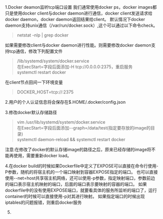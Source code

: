 1.Docker deamon监听tcp端口设置
我们通常使用docker ps，docker images都只是使用docker client与docker daemon进行通信，docker client发送请求给docker daemon，docker daemon返回结果给client。 默认情况下docker daemon支持unix通信（/var/run/docker.sock）,这个可以通过以下命令check。  
>netstat -nlp | grep docker  

 如果需要修改client与docker daemon进行性能。则需要修改docker daemon支持tcp通信，修改下列配置文件
 >/lib/systemd/system/docker.service   
 在ExecStart=字段后面添加-H tcp://0.0.0.0:2375，重启服务  
 systemctl restart docker 

 在client节点田间一下环境变量
 >DOCKER_HOST=tcp://<daemon ip>:2375

 2.用户的个人认证信息将会保存在$.HOME/.docker/config.json

 3.修改docker默认存储路径
 >vim /usr/lib/systemd/system/docker.service  
在ExecStart=字段后面添加--graph=/data/test(指定要存放的image的目录)  
systemctl daemon-reload && systemctl restart docker  

注意:在修改了docker的默认存储image的路径之后，原来已经存储的image将不能再使用，需要重新docker load。

4.在docker build的时候如果Dockerfile中定义了EXPOSE可以直接在命令行使用-P参数，随机的将宿主机的一个端口映射到容器EXPOSE指定的端口。
也可以直接使用--net=host共享宿主机网络，还可以使用-p参数，指定映射端口，参数前边的端口表示宿主机映射的端口，后面的端口表示要映射的容器的端口。
如果dockerfile中的没有使用EXPOSE端口，就要看具体的服务所监听的端口了，运行container的时候可以直接使用-p对其进行映射。
如果指定端口的时候出现iptables的问题报错，则重启docker服务

5.
